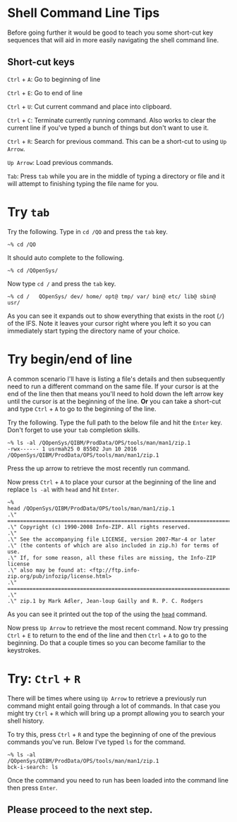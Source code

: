 # Shell Command Line Tips

Before going further it would be good to teach you some short-cut key sequences that will aid in more easily navigating the shell command line.

## Short-cut keys

`Ctrl` + `A`: Go to beginning of line

`Ctrl` + `E`: Go to end of line

`Ctrl` + `U`: Cut current command and place into clipboard.

`Ctrl` + `C`: Terminate currently running command. Also works to clear the current line if you've typed a bunch of things but don't want to use it.

`Ctrl` + `R`: Search for previous command. This can be a short-cut to using `Up Arrow`.

`Up Arrow`: Load previous commands.

`Tab`: Press `tab` while you are in the middle of typing a directory or file and it will attempt to finishing typing the file name for you.

# Try `tab` 
Try the following. Type in `cd /QO` and press the `tab` key.

```
~% cd /QO
```

It should auto complete to the following.

```
~% cd /QOpenSys/ 
```

Now type `cd /` and press the `tab` key.

```
~% cd /   QOpenSys/ dev/ home/ opt@ tmp/ var/ bin@ etc/ lib@ sbin@
usr/ 
```

As you can see it expands out to show everything that exists in the root (`/`) of the IFS. Note it leaves your cursor right where you left it so you can immediately start typing the directory name of your choice.

# Try begin/end of line

A common scenario I'll have is listing a file's details and then subsequently need to run a different command on the same file. If your cursor is at the end of the line then that means you'll need to hold down the left arrow key until the cursor is at the beginning of the line. **Or** you can take a short-cut and type `Ctrl` + `A` to go to the beginning of the line.

Try the following. Type the full path to the below file and hit the `Enter` key. Don't forget to use your `tab` completion skills.

```
~% ls -al /QOpenSys/QIBM/ProdData/OPS/tools/man/man1/zip.1
-rwx------ 1 usrmah25 0 85502 Jun 10 2016 /QOpenSys/QIBM/ProdData/OPS/tools/man/man1/zip.1 
```

Press the up arrow to retrieve the most recently run command.

Now press `Ctrl` + `A` to place your cursor at the beginning of the line and replace `ls -al` with `head` and hit `Enter`.

``` 
~% 
head /QOpenSys/QIBM/ProdData/OPS/tools/man/man1/zip.1 
.\" =========================================================================
.\" Copyright (c) 1990-2008 Info-ZIP. All rights reserved. 
.\" 
.\" See the accompanying file LICENSE, version 2007-Mar-4 or later 
.\" (the contents of which are also included in zip.h) for terms of use.
.\" If, for some reason, all these files are missing, the Info-ZIP license 
.\" also may be found at: <ftp://ftp.info-zip.org/pub/infozip/license.html>
.\" ==========================================================================
.\" 
.\" zip.1 by Mark Adler, Jean-loup Gailly and R. P. C. Rodgers
```

As you can see it printed out the top of the using the [`head`](http://www.computerhope.com/unix/uhead.htm) command.

Now press `Up Arrow` to retrieve the most recent command. Now try
pressing `Ctrl` + `E` to return to the end of the line and then `Ctrl` +
`A` to go to the beginning. Do that a couple times so you can become
familiar to the keystrokes.

# Try: `Ctrl` + `R` 
There will be times where using `Up Arrow` to retrieve a previously run command might entail going through a lot of commands. In that case you might try `Ctrl` + `R` which will bring up a prompt allowing you to search your shell history.

To try this, press `Ctrl` + `R` and type the beginning of one of the previous commands you've run. Below I've typed `ls` for the command.

```
~% ls -al 
/QOpenSys/QIBM/ProdData/OPS/tools/man/man1/zip.1
bck-i-search: ls 
```

Once the command you need to run has been loaded into the command line then press `Enter`.

## Please proceed to the next step.
